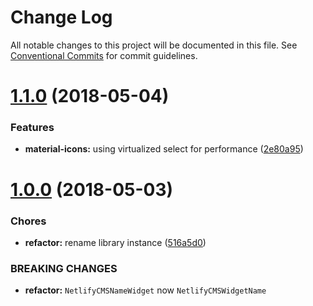 # Change Log

All notable changes to this project will be documented in this file.
See [Conventional Commits](https://conventionalcommits.org) for commit guidelines.

<a name="1.1.0"></a>
# [1.1.0](https://github.com/ekoeryanto/netlify-cms-widgets/compare/netlify-cms-widget-material-icons@1.0.0...netlify-cms-widget-material-icons@1.1.0) (2018-05-04)


### Features

* **material-icons:** using virtualized select for performance ([2e80a95](https://github.com/ekoeryanto/netlify-cms-widgets/commit/2e80a95))




<a name="1.0.0"></a>
# [1.0.0](https://github.com/ekoeryanto/netlify-cms-widgets/compare/netlify-cms-widget-material-icons@0.1.1...netlify-cms-widget-material-icons@1.0.0) (2018-05-03)


### Chores

* **refactor:** rename library instance ([516a5d0](https://github.com/ekoeryanto/netlify-cms-widgets/commit/516a5d0))


### BREAKING CHANGES

* **refactor:** `NetlifyCMSNameWidget` now `NetlifyCMSWidgetName`
